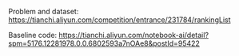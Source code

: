 Problem and dataset: https://tianchi.aliyun.com/competition/entrance/231784/rankingList

Baseline code: https://tianchi.aliyun.com/notebook-ai/detail?spm=5176.12281978.0.0.6802593a7nOAe8&postId=95422
